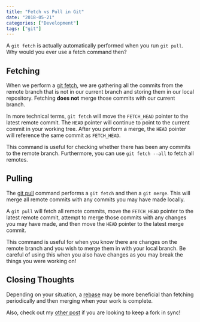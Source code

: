 ```yaml
---
title: "Fetch vs Pull in Git"
date: "2018-05-21"
categories: ["Development"]
tags: ["git"]
---
```


A `git fetch` is actually automatically performed when you run `git pull`. Why would you ever use a fetch command then?

## Fetching

When we perform a [git fetch](https://git-scm.com/docs/git-fetch), we are gathering all the commits from the remote branch that is not in our current branch and storing them in our local repository. Fetching **does not** merge those commits with our current branch.

In more technical terms, `git fetch` will move the `FETCH_HEAD` pointer to the latest remote commit. The `HEAD` pointer will continue to point to the current commit in your working tree. After you perform a merge, the `HEAD` pointer will reference the same commit as `FETCH_HEAD`.

This command is useful for checking whether there has been any commits to the remote branch. Furthermore, you can use `git fetch --all` to fetch all remotes.

## Pulling

The [git pull](https://www.git-scm.com/docs/git-pull) command performs a `git fetch` and then a `git merge`. This will merge all remote commits with any commits you may have made locally.

A `git pull` will fetch all remote commits, move the `FETCH_HEAD` pointer to the latest remote commit, attempt to merge those commits with any changes you may have made, and then move the `HEAD` pointer to the latest merge commit.

This command is useful for when you know there are changes on the remote branch and you wish to merge them in with your local branch. Be careful of using this when you also have changes as you may break the things you were working on!

## Closing Thoughts

Depending on your situation, a [rebase](https://git-scm.com/book/en/v2/Git-Branching-Rebasing) may be more beneficial than fetching periodically and then merging when your work is complete.

Also, check out my [other post](/blog/keeping-fork-in-sync-in-git) if you are looking to keep a fork in sync!
